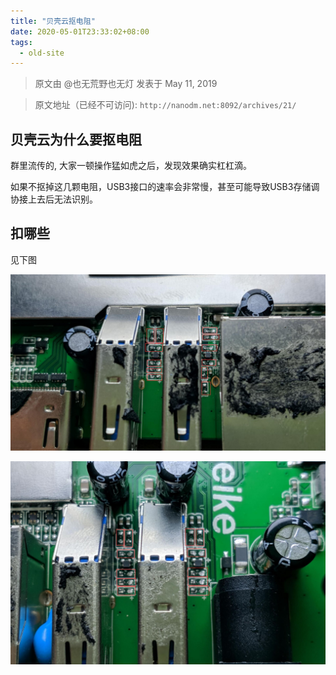 ```yaml
---
title: "贝壳云抠电阻"
date: 2020-05-01T23:33:02+08:00
tags:
  - old-site
---
```


> 原文由 @也无荒野也无灯 发表于 May 11, 2019

> 原文地址（已经不可访问): `http://nanodm.net:8092/archives/21/`

## 贝壳云为什么要抠电阻

群里流传的, 大家一顿操作猛如虎之后，发现效果确实杠杠滴。

如果不抠掉这几颗电阻，USB3接口的速率会非常慢，甚至可能导致USB3存储调协接上去后无法识别。

## 扣哪些

见下图

![beikeyun-remove-resistor-1](beikeyun-remove-resistor-1-2020-05-01-23-35-16.png)

![beikeyun-remove-resistor-2](beikeyun-remove-resistor-2-2020-05-01-23-35-40.png)